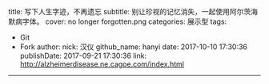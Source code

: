 title: 写下人生字迹，不再遗忘
subtitle: 别让珍视的记忆消失，一起使用阿尔茨海默病字体。
cover: no longer forgotten.png
categories: 展示型
tags:
  - Git
  - Fork
author:
  nick: 汉仪
  github_name: hanyi
date: 2017-10-10 17:30:36
publishDate: 2017-09-21 17:30:36
link: http://alzheimerdisease.ne.cagoe.com/index.html
---
